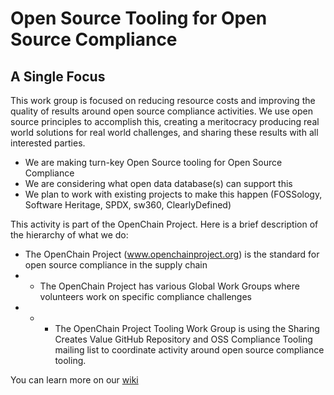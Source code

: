 # Open Source Tooling for Open Source Compliance

## A Single Focus
This work group is focused on reducing resource costs and improving the quality of results around open source compliance activities. We use open source principles to accomplish this, creating a meritocracy producing real world solutions for real world challenges, and sharing these results with all interested parties.

* We are making turn-key Open Source tooling for Open Source Compliance
* We are considering what open data database(s) can support this
* We plan to work with existing projects to make this happen
(FOSSology, Software Heritage, SPDX, sw360, ClearlyDefined)

This activity is part of the OpenChain Project. Here is a brief description of the hierarchy of what we do:
* The OpenChain Project (www.openchainproject.org) is the standard for open source compliance in the supply chain
* * The OpenChain Project has various Global Work Groups where volunteers work on specific compliance challenges
* * * The OpenChain Project Tooling Work Group is using the Sharing Creates Value GitHub Repository and OSS Compliance Tooling mailing list to coordinate activity around open source compliance tooling. 

You can learn more on our [wiki]( https://github.com/Open-Source-Compliance/Sharing-creates-value/wiki)
